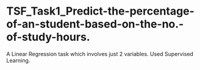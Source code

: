 # TSF_Task1_Predict-the-percentage-of-an-student-based-on-the-no.-of-study-hours.
A Linear Regression task which involves just 2 variables. Used Supervised Learning.
